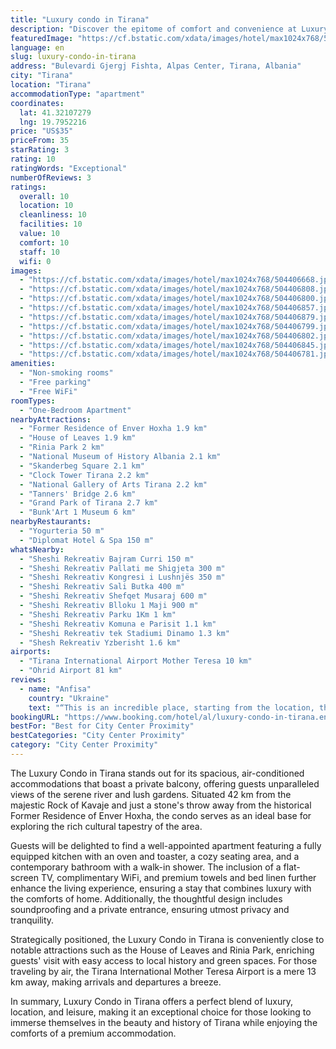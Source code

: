 ```yaml
---
title: "Luxury condo in Tirana"
description: "Discover the epitome of comfort and convenience at Luxury Condo in Tirana, a prime choice for travelers seeking a serene retreat in the heart of Albania's vibrant capital."
featuredImage: "https://cf.bstatic.com/xdata/images/hotel/max1024x768/504406668.jpg?k=5ed17f667a7de2117dafe6b64c9c8111e5707b3d98339c061d1b66b08eb50d9b&o=&hp=1"
language: en
slug: luxury-condo-in-tirana
address: "Bulevardi Gjergj Fishta, Alpas Center, Tirana, Albania"
city: "Tirana"
location: "Tirana"
accommodationType: "apartment"
coordinates:
  lat: 41.32107279
  lng: 19.7952216
price: "US$35"
priceFrom: 35
starRating: 3
rating: 10
ratingWords: "Exceptional"
numberOfReviews: 3
ratings:
  overall: 10
  location: 10
  cleanliness: 10
  facilities: 10
  value: 10
  comfort: 10
  staff: 10
  wifi: 0
images:
  - "https://cf.bstatic.com/xdata/images/hotel/max1024x768/504406668.jpg?k=5ed17f667a7de2117dafe6b64c9c8111e5707b3d98339c061d1b66b08eb50d9b&o=&hp=1"
  - "https://cf.bstatic.com/xdata/images/hotel/max1024x768/504406808.jpg?k=9e591a4aa4783a054b2140ae2835d0e8e220364060cf6180266f0ccdf873619e&o=&hp=1"
  - "https://cf.bstatic.com/xdata/images/hotel/max1024x768/504406800.jpg?k=46f6a5ecc045af3a43122a0ba2f64609dff338821007ae2812bbe0ada04395ef&o=&hp=1"
  - "https://cf.bstatic.com/xdata/images/hotel/max1024x768/504406857.jpg?k=dbd930c6351c00e709ccfbb1bb867c96519ef59bd158d9eabeaec1cfc4fd8cc5&o=&hp=1"
  - "https://cf.bstatic.com/xdata/images/hotel/max1024x768/504406879.jpg?k=48345a5fe16d9983a5b78a1a44a77ca453bd9e1956a91fba67bf21e5b71dcdcf&o=&hp=1"
  - "https://cf.bstatic.com/xdata/images/hotel/max1024x768/504406799.jpg?k=c8607fd7662a9d97b236e495f985f4c2a16fa8846a625efde2eeb4b18b6a6add&o=&hp=1"
  - "https://cf.bstatic.com/xdata/images/hotel/max1024x768/504406802.jpg?k=7ba356d29f512071853bdcd8157fa13517ff54a39be300c46e2d014b7db3a478&o=&hp=1"
  - "https://cf.bstatic.com/xdata/images/hotel/max1024x768/504406845.jpg?k=493e4a9e9577c20c932f29c1b4c3386ee49e018cd6ccb7fa8fce2c9d4f8345e4&o=&hp=1"
  - "https://cf.bstatic.com/xdata/images/hotel/max1024x768/504406781.jpg?k=2debf83751670703fe96fe00056773970f64572d96fd10b33b8191c2446ecd3d&o=&hp=1"
amenities:
  - "Non-smoking rooms"
  - "Free parking"
  - "Free WiFi"
roomTypes:
  - "One-Bedroom Apartment"
nearbyAttractions:
  - "Former Residence of Enver Hoxha 1.9 km"
  - "House of Leaves 1.9 km"
  - "Rinia Park 2 km"
  - "National Museum of History Albania 2.1 km"
  - "Skanderbeg Square 2.1 km"
  - "Clock Tower Tirana 2.2 km"
  - "National Gallery of Arts Tirana 2.2 km"
  - "Tanners' Bridge 2.6 km"
  - "Grand Park of Tirana 2.7 km"
  - "Bunk'Art 1 Museum 6 km"
nearbyRestaurants:
  - "Yogurteria 50 m"
  - "Diplomat Hotel & Spa 150 m"
whatsNearby:
  - "Sheshi Rekreativ Bajram Curri 150 m"
  - "Sheshi Rekreativ Pallati me Shigjeta 300 m"
  - "Sheshi Rekreativ Kongresi i Lushnjës 350 m"
  - "Sheshi Rekreativ Sali Butka 400 m"
  - "Sheshi Rekreativ Shefqet Musaraj 600 m"
  - "Sheshi Rekreativ Blloku 1 Maji 900 m"
  - "Sheshi Rekreativ Parku 1Km 1 km"
  - "Sheshi Rekreativ Komuna e Parisit 1.1 km"
  - "Sheshi Rekreativ tek Stadiumi Dinamo 1.3 km"
  - "Shesh Rekreativ Yzberisht 1.6 km"
airports:
  - "Tirana International Airport Mother Teresa 10 km"
  - "Ohrid Airport 81 km"
reviews:
  - name: "Anfisa"
    country: "Ukraine"
    text: "“This is an incredible place, starting from the location, the house is located in a microdistrict of new houses with developed infrastructure (I advise you to look for pizza at Pizzeria Favolosa, it’s very tasty), an apartment with a very beautiful...”"
bookingURL: "https://www.booking.com/hotel/al/luxury-condo-in-tirana.en-gb.html?aid=8035640"
bestFor: "Best for City Center Proximity"
bestCategories: "City Center Proximity"
category: "City Center Proximity"
---
```


The Luxury Condo in Tirana stands out for its spacious, air-conditioned accommodations that boast a private balcony, offering guests unparalleled views of the serene river and lush gardens. Situated 42 km from the majestic Rock of Kavaje and just a stone's throw away from the historical Former Residence of Enver Hoxha, the condo serves as an ideal base for exploring the rich cultural tapestry of the area.

Guests will be delighted to find a well-appointed apartment featuring a fully equipped kitchen with an oven and toaster, a cozy seating area, and a contemporary bathroom with a walk-in shower. The inclusion of a flat-screen TV, complimentary WiFi, and premium towels and bed linen further enhance the living experience, ensuring a stay that combines luxury with the comforts of home. Additionally, the thoughtful design includes soundproofing and a private entrance, ensuring utmost privacy and tranquility.

Strategically positioned, the Luxury Condo in Tirana is conveniently close to notable attractions such as the House of Leaves and Rinia Park, enriching guests' visit with easy access to local history and green spaces. For those traveling by air, the Tirana International Mother Teresa Airport is a mere 13 km away, making arrivals and departures a breeze.

In summary, Luxury Condo in Tirana offers a perfect blend of luxury, location, and leisure, making it an exceptional choice for those looking to immerse themselves in the beauty and history of Tirana while enjoying the comforts of a premium accommodation.
